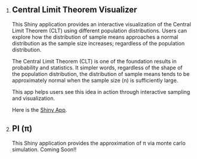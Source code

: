 <ol>
  <li> <h2>Central Limit Theorem Visualizer </h2>
<p>This Shiny application provides an interactive visualization of the Central Limit Theorem (CLT) using different population distributions.
Users can explore how the distribution of sample means approaches a normal distribution as the sample size increases; regardless of the population distribution.

The Central Limit Theorem (CLT) is one of the foundation results in probability and statistics.
It simpler words, regardless of the shape of the population distribution, the distribution of sample means tends to be approximately normal when the sample size (n) is sufficiently large.

This app helps users see this idea in action through interactive sampling and visualization.

Here is the <a href = "https://github.com/cbkarki/Projects/tree/main/shiny_apps/central_limit_theorem_illustration"> Shiny App</a>.
</p>
  </li>

  <li> <h2> PI (π)</h2>
  <p>This Shiny application provides the approximation of π via monte carlo simulation. Coming Soon!!</p>
    
  </li>
  
</ol>
